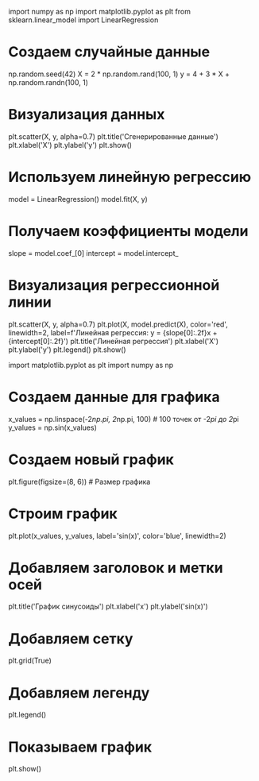 import numpy as np
import matplotlib.pyplot as plt
from sklearn.linear_model import LinearRegression

# Создаем случайные данные
np.random.seed(42)
X = 2 * np.random.rand(100, 1)
y = 4 + 3 * X + np.random.randn(100, 1)

# Визуализация данных
plt.scatter(X, y, alpha=0.7)
plt.title('Сгенерированные данные')
plt.xlabel('X')
plt.ylabel('y')
plt.show()

# Используем линейную регрессию
model = LinearRegression()
model.fit(X, y)

# Получаем коэффициенты модели
slope = model.coef_[0]
intercept = model.intercept_

# Визуализация регрессионной линии
plt.scatter(X, y, alpha=0.7)
plt.plot(X, model.predict(X), color='red', linewidth=2, label=f'Линейная регрессия: y = {slope[0]:.2f}x + {intercept[0]:.2f}')
plt.title('Линейная регрессия')
plt.xlabel('X')
plt.ylabel('y')
plt.legend()
plt.show()

import matplotlib.pyplot as plt
import numpy as np

# Создаем данные для графика
x_values = np.linspace(-2*np.pi, 2*np.pi, 100)  # 100 точек от -2*pi до 2*pi
y_values = np.sin(x_values)

# Создаем новый график
plt.figure(figsize=(8, 6))  # Размер графика

# Строим график
plt.plot(x_values, y_values, label='sin(x)', color='blue', linewidth=2)

# Добавляем заголовок и метки осей
plt.title('График синусоиды')
plt.xlabel('x')
plt.ylabel('sin(x)')

# Добавляем сетку
plt.grid(True)

# Добавляем легенду
plt.legend()

# Показываем график
plt.show()
